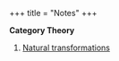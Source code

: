 +++
title = "Notes"
+++

**Category Theory**
1. [Natural transformations](\natural_transformations.pdf)